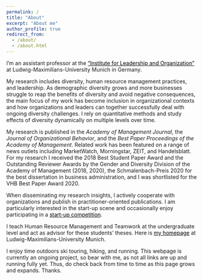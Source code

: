 ```yaml
---
permalink: /
title: "About"
excerpt: "About me"
author_profile: true
redirect_from: 
  - /about/
  - /about.html
---
```



I’m an assistant professor at the <a style='color: black;' href='https://www.en.ilo.bwl.uni-muenchen.de/index.html'>“Institute for Leadership and Organization”</a> at Ludwig-Maximilians-University Munich in Germany.


My research includes diversity, human resource management practices, and leadership. As demographic diversity grows and more businesses struggle to reap the benefits of diversity and avoid negative consequences, the main focus of my work has become inclusion in organizational contexts and how organizations and leaders can together successfully deal  with ongoing diversity challenges. I rely on quantitative methods and study effects of diversity dynamically on multiple levels over time.


My research is published in the *Academy of Management Journal*, the *Journal of Organizational Behavior*, and the *Best Paper Proceedings of the Academy of Management*. Related work has been featured on a range of news outlets including MarketWatch, Morningstar, ZEIT, and Handelsblatt. For my research I received the 2018 Best Student Paper Award and the Outstanding Reviewer Awards by the Gender and Diversity Division of the Academy of Management (2018, 2020), the Schmalenbach-Preis 2020 for the best dissertation in business administration, and I was shortlisted for the VHB Best Paper Award 2020. 

When disseminating my research insights, I actively cooperate with organizations and publish in practitioner-oriented publications. I am particularly interested in the start-up scene and occasionally enjoy participating in a <a style='color: black;' href="/files/AnnualReportGSDS_Kilometer1.pdf">start-up competition</a>.


I teach Human Resource Management and Teamwork at the undergraduate level and act as advisor for these students’ theses. Here is <a style='color: black;' href='https://www.en.ilo.bwl.uni-muenchen.de/team/assistant-profs/max_reinwald/index.html'>my homepage</a> at Ludwig-Maximilians-University Munich.


I enjoy time outdoors ski touring, hiking, and running. This webpage is currently an ongoing project, so bear with me, as not all links are up and running fully yet. Thus, do check back from time to time as this page grows and expands. Thanks.


